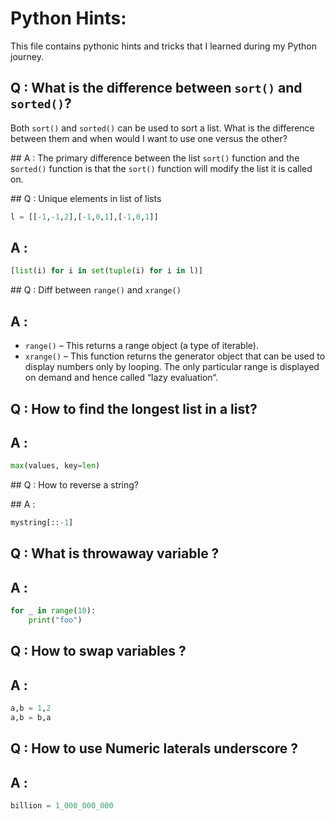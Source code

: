 # Python Hints:

This file contains pythonic hints and tricks that I learned during my Python journey.

## Q : What is the difference between `sort()` and `sorted()`?

Both `sort()` and `sorted()` can be used to sort a list. What is the difference between them and when would I want to use one versus the other?

## A : The primary difference between the list `sort()` function and the s`orted()` function is that the `sort()` function will modify the list it is called on. 

## Q : Unique elements in list of lists

```python
l = [[-1,-1,2],[-1,0,1],[-1,0,1]]
```

## A : 
```python
[list(i) for i in set(tuple(i) for i in l)]
```

## Q : Diff between `range()` and `xrange()`

## A :  
* `range()` – This returns a range object (a type of iterable). 
* `xrange()` – This function returns the generator object that can be used to display numbers only by looping. The only particular range is displayed on demand and hence called “lazy evaluation“.

## Q : How to find the longest list in a list?

## A : 
```python
max(values, key=len)
```


## Q : How to reverse a string?

## A : 
```python
mystring[::-1]
```

## Q : What is throwaway variable ?

## A : 
```python
for _ in range(10):
    print("foo")
```

## Q : How to swap variables ?

## A : 
```python
a,b = 1,2
a,b = b,a
```

## Q : How to use Numeric laterals underscore ?

## A :

```python
billion = 1_000_000_000
```


